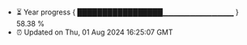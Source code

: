 - ⏳ Year progress { █████████████████▁▁▁▁▁▁▁▁▁▁▁▁▁ } 58.38 %
- ⏰ Updated on Thu, 01 Aug 2024 16:25:07 GMT

